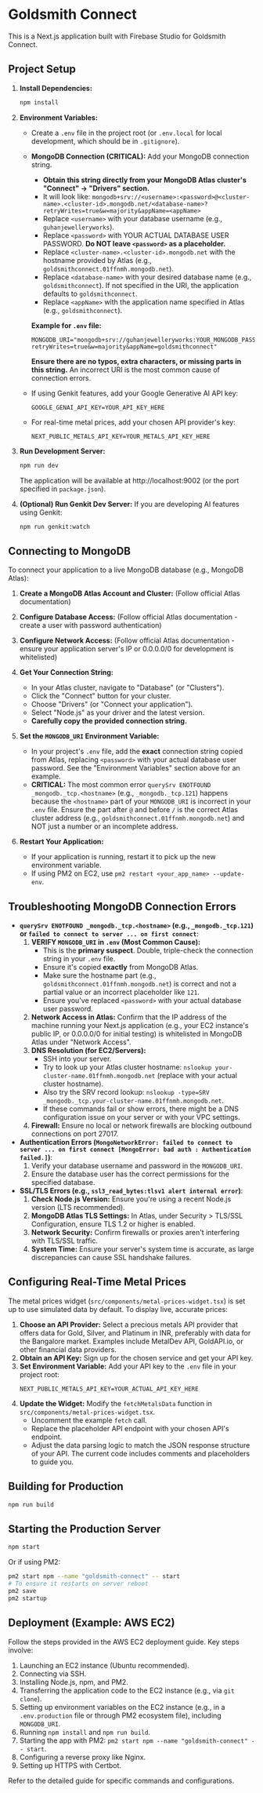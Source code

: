 # Goldsmith Connect

This is a Next.js application built with Firebase Studio for Goldsmith Connect.

## Project Setup

1.  **Install Dependencies:**
    ```bash
    npm install
    ```

2.  **Environment Variables:**
    *   Create a `.env` file in the project root (or `.env.local` for local development, which should be in `.gitignore`).
    *   **MongoDB Connection (CRITICAL):** Add your MongoDB connection string.
        *   **Obtain this string directly from your MongoDB Atlas cluster's "Connect" -> "Drivers" section.**
        *   It will look like: `mongodb+srv://<username>:<password>@<cluster-name>.<cluster-id>.mongodb.net/<database-name>?retryWrites=true&w=majority&appName=<appName>`
        *   Replace `<username>` with your database username (e.g., `guhanjewelleryworks`).
        *   Replace `<password>` with YOUR ACTUAL DATABASE USER PASSWORD. **Do NOT leave `<password>` as a placeholder.**
        *   Replace `<cluster-name>.<cluster-id>.mongodb.net` with the hostname provided by Atlas (e.g., `goldsmithconnect.01ffnmh.mongodb.net`).
        *   Replace `<database-name>` with your desired database name (e.g., `goldsmithconnect`). If not specified in the URI, the application defaults to `goldsmithconnect`.
        *   Replace `<appName>` with the application name specified in Atlas (e.g., `goldsmithconnect`).

        **Example for `.env` file:**
        ```env
        MONGODB_URI="mongodb+srv://guhanjewelleryworks:YOUR_MONGODB_PASSWORD_HERE@goldsmithconnect.01ffnmh.mongodb.net/goldsmithconnect?retryWrites=true&w=majority&appName=goldsmithconnect"
        ```
        **Ensure there are no typos, extra characters, or missing parts in this string.** An incorrect URI is the most common cause of connection errors.

    *   If using Genkit features, add your Google Generative AI API key:
        ```env
        GOOGLE_GENAI_API_KEY=YOUR_API_KEY_HERE
        ```
    *   For real-time metal prices, add your chosen API provider's key:
        ```env
        NEXT_PUBLIC_METALS_API_KEY=YOUR_METALS_API_KEY_HERE
        ```

3.  **Run Development Server:**
    ```bash
    npm run dev
    ```
    The application will be available at http://localhost:9002 (or the port specified in `package.json`).

4.  **(Optional) Run Genkit Dev Server:**
    If you are developing AI features using Genkit:
    ```bash
    npm run genkit:watch
    ```

## Connecting to MongoDB

To connect your application to a live MongoDB database (e.g., MongoDB Atlas):

1.  **Create a MongoDB Atlas Account and Cluster:** (Follow official Atlas documentation)
2.  **Configure Database Access:** (Follow official Atlas documentation - create a user with password authentication)
3.  **Configure Network Access:** (Follow official Atlas documentation - ensure your application server's IP or 0.0.0.0/0 for development is whitelisted)
4.  **Get Your Connection String:**
    *   In your Atlas cluster, navigate to "Database" (or "Clusters").
    *   Click the "Connect" button for your cluster.
    *   Choose "Drivers" (or "Connect your application").
    *   Select "Node.js" as your driver and the latest version.
    *   **Carefully copy the provided connection string.**

5.  **Set the `MONGODB_URI` Environment Variable:**
    *   In your project's `.env` file, add the **exact** connection string copied from Atlas, replacing `<password>` with your actual database user password. See the "Environment Variables" section above for an example.
    *   **CRITICAL:** The most common error `querySrv ENOTFOUND _mongodb._tcp.<hostname>` (e.g., `_mongodb._tcp.121`) happens because the `<hostname>` part of your `MONGODB_URI` is incorrect in your `.env` file. Ensure the part after `@` and before `/` is the correct Atlas cluster address (e.g., `goldsmithconnect.01ffnmh.mongodb.net`) and NOT just a number or an incomplete address.

6.  **Restart Your Application:**
    *   If your application is running, restart it to pick up the new environment variable.
    *   If using PM2 on EC2, use `pm2 restart <your_app_name> --update-env`.

## Troubleshooting MongoDB Connection Errors

*   **`querySrv ENOTFOUND _mongodb._tcp.<hostname>` (e.g., `_mongodb._tcp.121`) or `failed to connect to server ... on first connect`**:
    1.  **VERIFY `MONGODB_URI` in `.env` (Most Common Cause):**
        *   This is the **primary suspect**. Double, triple-check the connection string in your `.env` file.
        *   Ensure it's copied **exactly** from MongoDB Atlas.
        *   Make sure the hostname part (e.g., `goldsmithconnect.01ffnmh.mongodb.net`) is correct and not a partial value or an incorrect placeholder like `121`.
        *   Ensure you've replaced `<password>` with your actual database user password.
    2.  **Network Access in Atlas:** Confirm that the IP address of the machine running your Next.js application (e.g., your EC2 instance's public IP, or 0.0.0.0/0 for initial testing) is whitelisted in MongoDB Atlas under "Network Access".
    3.  **DNS Resolution (for EC2/Servers):**
        *   SSH into your server.
        *   Try to look up your Atlas cluster hostname: `nslookup your-cluster-name.01ffnmh.mongodb.net` (replace with your actual cluster hostname).
        *   Also try the SRV record lookup: `nslookup -type=SRV _mongodb._tcp.your-cluster-name.01ffnmh.mongodb.net`.
        *   If these commands fail or show errors, there might be a DNS configuration issue on your server or with your VPC settings.
    4.  **Firewall:** Ensure no local or network firewalls are blocking outbound connections on port 27017.
*   **Authentication Errors (`MongoNetworkError: failed to connect to server ... on first connect [MongoError: bad auth : Authentication failed.]`)**:
    1.  Verify your database username and password in the `MONGODB_URI`.
    2.  Ensure the database user has the correct permissions for the specified database.
*   **SSL/TLS Errors (e.g., `ssl3_read_bytes:tlsv1 alert internal error`)**:
    1.  **Check Node.js Version:** Ensure you're using a recent Node.js version (LTS recommended).
    2.  **MongoDB Atlas TLS Settings:** In Atlas, under Security > TLS/SSL Configuration, ensure TLS 1.2 or higher is enabled.
    3.  **Network Security:** Confirm firewalls or proxies aren't interfering with TLS/SSL traffic.
    4.  **System Time:** Ensure your server's system time is accurate, as large discrepancies can cause SSL handshake failures.

## Configuring Real-Time Metal Prices

The metal prices widget (`src/components/metal-prices-widget.tsx`) is set up to use simulated data by default. To display live, accurate prices:

1.  **Choose an API Provider:** Select a precious metals API provider that offers data for Gold, Silver, and Platinum in INR, preferably with data for the Bangalore market. Examples include MetalDev API, GoldAPI.io, or other financial data providers.
2.  **Obtain an API Key:** Sign up for the chosen service and get your API key.
3.  **Set Environment Variable:** Add your API key to the `.env` file in your project root:
    ```env
    NEXT_PUBLIC_METALS_API_KEY=YOUR_ACTUAL_API_KEY_HERE
    ```
4.  **Update the Widget:** Modify the `fetchMetalsData` function in `src/components/metal-prices-widget.tsx`.
    *   Uncomment the example `fetch` call.
    *   Replace the placeholder API endpoint with your chosen API's endpoint.
    *   Adjust the data parsing logic to match the JSON response structure of your API. The current code includes comments and placeholders to guide you.

## Building for Production

```bash
npm run build
```

## Starting the Production Server

```bash
npm start
```
Or if using PM2:
```bash
pm2 start npm --name "goldsmith-connect" -- start
# To ensure it restarts on server reboot
pm2 save
pm2 startup
```

## Deployment (Example: AWS EC2)

Follow the steps provided in the AWS EC2 deployment guide. Key steps involve:

1.  Launching an EC2 instance (Ubuntu recommended).
2.  Connecting via SSH.
3.  Installing Node.js, npm, and PM2.
4.  Transferring the application code to the EC2 instance (e.g., via `git clone`).
5.  Setting up environment variables on the EC2 instance (e.g., in a `.env.production` file or through PM2 ecosystem file), including `MONGODB_URI`.
6.  Running `npm install` and `npm run build`.
7.  Starting the app with PM2: `pm2 start npm --name "goldsmith-connect" -- start`.
8.  Configuring a reverse proxy like Nginx.
9.  Setting up HTTPS with Certbot.

Refer to the detailed guide for specific commands and configurations.
